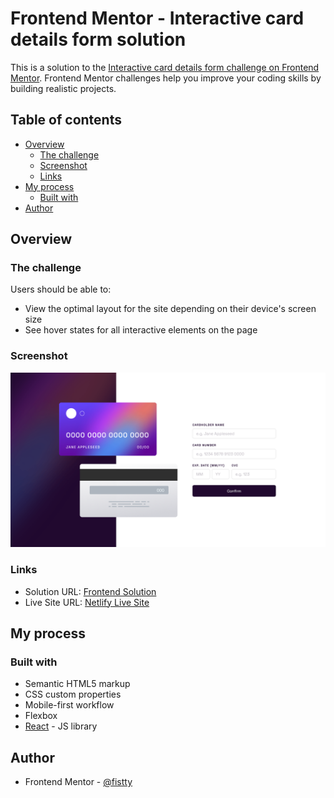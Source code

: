 # Frontend Mentor - Interactive card details form solution

This is a solution to the [Interactive card details form challenge on Frontend Mentor](https://www.frontendmentor.io/challenges/interactive-card-details-form-XpS8cKZDWw). Frontend Mentor challenges help you improve your coding skills by building realistic projects.

## Table of contents

- [Overview](#overview)
  - [The challenge](#the-challenge)
  - [Screenshot](#screenshot)
  - [Links](#links)
- [My process](#my-process)
  - [Built with](#built-with)
- [Author](#author)

## Overview

### The challenge

Users should be able to:

- View the optimal layout for the site depending on their device's screen size
- See hover states for all interactive elements on the page

### Screenshot

![](./Screenshot.png)

### Links

- Solution URL: [Frontend Solution](https://www.frontendmentor.io/solutions/notifications-page-double-click-function-3t4DbQ0J7L)
- Live Site URL: [Netlify Live Site](https://fistty-time-tracking-dashboard.netlify.app/)

## My process

### Built with

- Semantic HTML5 markup
- CSS custom properties
- Mobile-first workflow
- Flexbox
- [React](https://reactjs.org/) - JS library

## Author

- Frontend Mentor - [@fistty](https://www.frontendmentor.io/profile/fistty)
